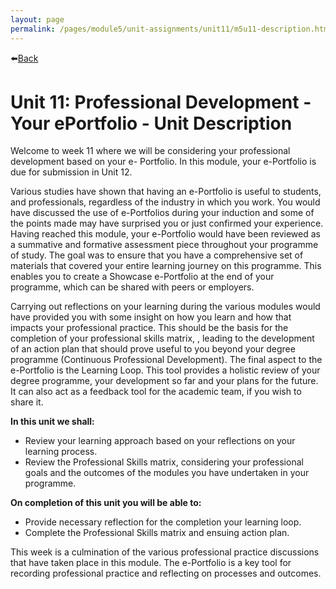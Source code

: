 ```yaml
---
layout: page
permalink: /pages/module5/unit-assignments/unit11/m5u11-description.html
---
```


⬅️[Back](/pages/module5.html)

# Unit 11: Professional Development - Your ePortfolio - Unit Description

Welcome to week 11 where we will be considering your professional development based on your e- Portfolio. In this module, your e-Portfolio is due for submission in Unit 12.

Various studies have shown that having an e-Portfolio is useful to students, and professionals, regardless of the industry in which you work. You would have discussed the use of e-Portfolios during your induction and some of the points made may have surprised you or just confirmed your experience. Having reached this module, your e-Portfolio would have been reviewed as a summative and formative assessment piece throughout your programme of study. The goal was to ensure that you have a comprehensive set of materials that covered your entire learning journey on this programme. This enables you to create a Showcase e-Portfolio at the end of your programme, which can be shared with peers or employers.

Carrying out reflections on your learning during the various modules would have provided you with some insight on how you learn and how that impacts your professional practice. This should be the basis for the completion of your professional skills matrix, , leading to the development of an action plan that should prove useful to you beyond your degree programme (Continuous Professional Development). The final aspect to the e-Portfolio is the Learning Loop. This tool provides a holistic review of your degree programme, your development so far and your plans for the future. It can also act as a feedback tool for the academic team, if you wish to share it.

**In this unit we shall:**
- Review your learning approach based on your reflections on your learning process.
- Review the Professional Skills matrix, considering your professional goals and the outcomes of the modules you have undertaken in your programme.

**On completion of this unit you will be able to:**
- Provide necessary reflection for the completion your learning loop.
- Complete the Professional Skills matrix and ensuing action plan.

This week is a culmination of the various professional practice discussions that have taken place in this module. The e-Portfolio is a key tool for recording professional practice and reflecting on processes and outcomes.

